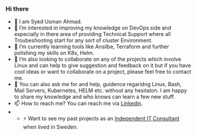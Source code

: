 ### Hi there

- 👋 I am Syed Usman Ahmad.
- 👀 I’m interested in improving my knowledge on DevOps side and especially in there area of providing Technical Support where all Troubeshooting start for any sort of cluster Environment.
- 🌱 I’m currently learning tools like Ansilbe, Terraform and further polishing my skills on K8s, Helm.
- 👯 I’m also looking to collaborate on any of the projects which involve Linux and can help to give suggestion and feedback on it but if you have cool ideas or want to collaborate on a project, please feel free to contact me.
- 💬 You can also ask me for and help, guidence regaridng Linux, Bash, Mail Servers, Kubernetes, HELM etc. without any hesitaton. I am happy to share my knowledge and who knows can learn a few new stuff. 
- 📫 How to reach me? You can reach me via [Linkedin](https://www.linkedin.com/in/syed-usman-ahmad-b1415515/).
- - ⚡ Want to see my past projects as an [Independent IT Consultant](https://www.upwork.com/freelancers/~013333e41cd5844e37?viewMode=1) when lived in Sweden.


<!--
**usmangt/usmangt** is a ✨ _special_ ✨ repository because its `README.md` (this file) appears on your GitHub profile.

Here are some ideas to get you started:

- 🔭 I’m currently working on ...
- 🌱 I’m currently learning ...
- 👯 I’m looking to collaborate on ...
- 🤔 I’m looking for help with ...
- 💬 Ask me about ...
- 📫 How to reach me: ...
- 😄 Pronouns: ...
- ⚡ Fun fact: ...
-->
